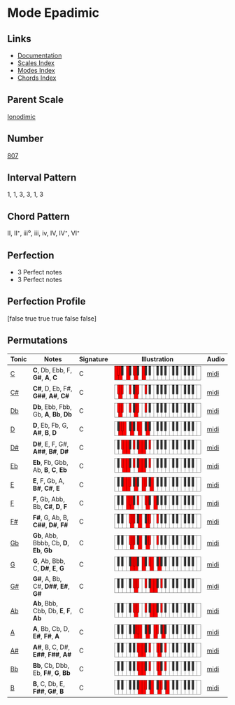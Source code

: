# Mode Epadimic

## Links

- [Documentation](index.md)
- [Scales Index](Scales.md)
- [Modes Index](Modes.md)
- [Chords Index](Chords.md)

## Parent Scale

[Ionodimic](ScaleIonodimic.md)

## Number

[807](https://ianring.com/musictheory/scales/807)

## Interval Pattern

1, 1, 3, 3, 1, 3

## Chord Pattern

II, II⁺, iii⁰, iii, iv, IV, IV⁺, VI⁺

## Perfection

- 3 Perfect notes
- 3 Perfect notes

## Perfection Profile

[false true true true false false]

## Permutations

| Tonic | Notes | Signature | Illustration | Audio |
|-------|-------|-----------|--------------|-------|
| [C](ModeCNaturalEpadimic.md) | **C**, Db, Ebb, F, **G#**, **A**, **C** | C | ![CNaturalEpadimic](ModeCNaturalEpadimic.png) | [midi](https://github.com/edipermadi/music/blob/main/docs/ModeCNaturalEpadimic.mid?raw=true) |
| [C#](ModeCSharpEpadimic.md) | **C#**, D, Eb, F#, **G##**, **A#**, **C#** | C | ![CSharpEpadimic](ModeCSharpEpadimic.png) | [midi](https://github.com/edipermadi/music/blob/main/docs/ModeCSharpEpadimic.mid?raw=true) |
| [Db](ModeDFlatEpadimic.md) | **Db**, Ebb, Fbb, Gb, **A**, **Bb**, **Db** | C | ![DFlatEpadimic](ModeDFlatEpadimic.png) | [midi](https://github.com/edipermadi/music/blob/main/docs/ModeDFlatEpadimic.mid?raw=true) |
| [D](ModeDNaturalEpadimic.md) | **D**, Eb, Fb, G, **A#**, **B**, **D** | C | ![DNaturalEpadimic](ModeDNaturalEpadimic.png) | [midi](https://github.com/edipermadi/music/blob/main/docs/ModeDNaturalEpadimic.mid?raw=true) |
| [D#](ModeDSharpEpadimic.md) | **D#**, E, F, G#, **A##**, **B#**, **D#** | C | ![DSharpEpadimic](ModeDSharpEpadimic.png) | [midi](https://github.com/edipermadi/music/blob/main/docs/ModeDSharpEpadimic.mid?raw=true) |
| [Eb](ModeEFlatEpadimic.md) | **Eb**, Fb, Gbb, Ab, **B**, **C**, **Eb** | C | ![EFlatEpadimic](ModeEFlatEpadimic.png) | [midi](https://github.com/edipermadi/music/blob/main/docs/ModeEFlatEpadimic.mid?raw=true) |
| [E](ModeENaturalEpadimic.md) | **E**, F, Gb, A, **B#**, **C#**, **E** | C | ![ENaturalEpadimic](ModeENaturalEpadimic.png) | [midi](https://github.com/edipermadi/music/blob/main/docs/ModeENaturalEpadimic.mid?raw=true) |
| [F](ModeFNaturalEpadimic.md) | **F**, Gb, Abb, Bb, **C#**, **D**, **F** | C | ![FNaturalEpadimic](ModeFNaturalEpadimic.png) | [midi](https://github.com/edipermadi/music/blob/main/docs/ModeFNaturalEpadimic.mid?raw=true) |
| [F#](ModeFSharpEpadimic.md) | **F#**, G, Ab, B, **C##**, **D#**, **F#** | C | ![FSharpEpadimic](ModeFSharpEpadimic.png) | [midi](https://github.com/edipermadi/music/blob/main/docs/ModeFSharpEpadimic.mid?raw=true) |
| [Gb](ModeGFlatEpadimic.md) | **Gb**, Abb, Bbbb, Cb, **D**, **Eb**, **Gb** | C | ![GFlatEpadimic](ModeGFlatEpadimic.png) | [midi](https://github.com/edipermadi/music/blob/main/docs/ModeGFlatEpadimic.mid?raw=true) |
| [G](ModeGNaturalEpadimic.md) | **G**, Ab, Bbb, C, **D#**, **E**, **G** | C | ![GNaturalEpadimic](ModeGNaturalEpadimic.png) | [midi](https://github.com/edipermadi/music/blob/main/docs/ModeGNaturalEpadimic.mid?raw=true) |
| [G#](ModeGSharpEpadimic.md) | **G#**, A, Bb, C#, **D##**, **E#**, **G#** | C | ![GSharpEpadimic](ModeGSharpEpadimic.png) | [midi](https://github.com/edipermadi/music/blob/main/docs/ModeGSharpEpadimic.mid?raw=true) |
| [Ab](ModeAFlatEpadimic.md) | **Ab**, Bbb, Cbb, Db, **E**, **F**, **Ab** | C | ![AFlatEpadimic](ModeAFlatEpadimic.png) | [midi](https://github.com/edipermadi/music/blob/main/docs/ModeAFlatEpadimic.mid?raw=true) |
| [A](ModeANaturalEpadimic.md) | **A**, Bb, Cb, D, **E#**, **F#**, **A** | C | ![ANaturalEpadimic](ModeANaturalEpadimic.png) | [midi](https://github.com/edipermadi/music/blob/main/docs/ModeANaturalEpadimic.mid?raw=true) |
| [A#](ModeASharpEpadimic.md) | **A#**, B, C, D#, **E##**, **F##**, **A#** | C | ![ASharpEpadimic](ModeASharpEpadimic.png) | [midi](https://github.com/edipermadi/music/blob/main/docs/ModeASharpEpadimic.mid?raw=true) |
| [Bb](ModeBFlatEpadimic.md) | **Bb**, Cb, Dbb, Eb, **F#**, **G**, **Bb** | C | ![BFlatEpadimic](ModeBFlatEpadimic.png) | [midi](https://github.com/edipermadi/music/blob/main/docs/ModeBFlatEpadimic.mid?raw=true) |
| [B](ModeBNaturalEpadimic.md) | **B**, C, Db, E, **F##**, **G#**, **B** | C | ![BNaturalEpadimic](ModeBNaturalEpadimic.png) | [midi](https://github.com/edipermadi/music/blob/main/docs/ModeBNaturalEpadimic.mid?raw=true) |
